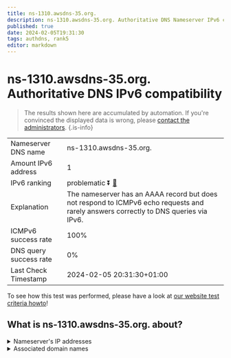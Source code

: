 ```yaml
---
title: ns-1310.awsdns-35.org.
description: ns-1310.awsdns-35.org. Authoritative DNS Nameserver IPv6 compatibility
published: true
date: 2024-02-05T19:31:30
tags: authdns, rank5
editor: markdown
---
```


# ns-1310.awsdns-35.org. Authoritative DNS IPv6 compatibility

> The results shown here are accumulated by automation. If you're convinced the displayed data is wrong, please [contact the administrators](/howto/chat). 
{.is-info}




|   |   |
| - | - |
| Nameserver DNS name | ns-1310.awsdns-35.org.
| Amount IPv6 address | 1
| IPv6 ranking | problematic :arrow_double_down: [🔗](/howto/ranking) |
| Explanation | The nameserver has an AAAA record but does not respond to ICMPv6 echo requests and rarely answers correctly to DNS queries via IPv6. |
| ICMPv6 success rate | 100%|
| DNS query success rate | 0% |
| Last Check Timestamp | 2024-02-05 20:31:30+01:00 |

To see how this test was performed, please have a look at [our website test criteria howto](/howto/testcriteria/authdns)!


## What is ns-1310.awsdns-35.org. about?




<details>
<summary>Nameserver's IP addresses</summary>

2600:9000:5305:1e00::1

</details>



<details>
<summary>Associated domain names</summary>

www.hannover-rueck.de

</details>
